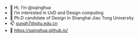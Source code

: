 - 👋 Hi, I’m @sqinghua
- 👀 I’m interested in UxD and Design computing
- 🌱 Ph.D candidate of Design in Shanghai Jiao Tong University
- 📫 sunqh7@sjtu.edu.cn
- 📝 https://sqinghua.github.io/
<!---
sqinghua/sqinghua is a ✨ special ✨ repository because its `README.md` (this file) appears on your GitHub profile.
You can click the Preview link to take a look at your changes.
- 💞️ I’m looking to collaborate with other majors who interested in my research direction
--->
